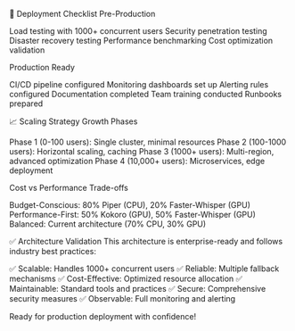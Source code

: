 🚀 Deployment Checklist
Pre-Production

Load testing with 1000+ concurrent users
Security penetration testing
Disaster recovery testing
Performance benchmarking
Cost optimization validation

Production Ready

CI/CD pipeline configured
Monitoring dashboards set up
Alerting rules configured
Documentation completed
Team training conducted
Runbooks prepared


📈 Scaling Strategy
Growth Phases

Phase 1 (0-100 users): Single cluster, minimal resources
Phase 2 (100-1000 users): Horizontal scaling, caching
Phase 3 (1000+ users): Multi-region, advanced optimization
Phase 4 (10,000+ users): Microservices, edge deployment

Cost vs Performance Trade-offs

Budget-Conscious: 80% Piper (CPU), 20% Faster-Whisper (GPU)
Performance-First: 50% Kokoro (GPU), 50% Faster-Whisper (GPU)
Balanced: Current architecture (70% CPU, 30% GPU)


✅ Architecture Validation
This architecture is enterprise-ready and follows industry best practices:

✅ Scalable: Handles 1000+ concurrent users
✅ Reliable: Multiple fallback mechanisms
✅ Cost-Effective: Optimized resource allocation
✅ Maintainable: Standard tools and practices
✅ Secure: Comprehensive security measures
✅ Observable: Full monitoring and alerting

Ready for production deployment with confidence!
